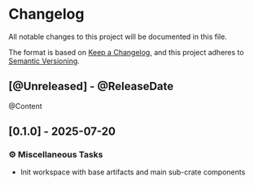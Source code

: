# Changelog

All notable changes to this project will be documented in this file.

The format is based on [Keep a Changelog](https://keepachangelog.com/en/1.1.0/),
and this project adheres to
[Semantic Versioning](https://semver.org/spec/v2.0.0.html).

[comment]: <> (@PlannedForNextRelease)
## [@Unreleased] - @ReleaseDate

@Content

## [0.1.0] - 2025-07-20 <a id="0.1.0"></a>

### ⚙️ Miscellaneous Tasks

- Init workspace with base artifacts and main sub-crate components
